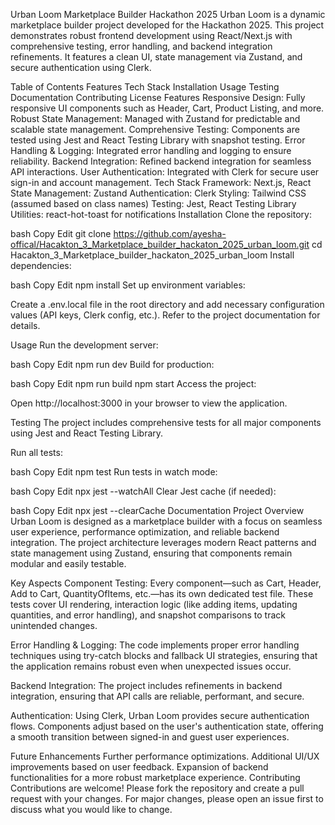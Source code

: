 Urban Loom Marketplace Builder Hackathon 2025
Urban Loom is a dynamic marketplace builder project developed for the Hackathon 2025. This project demonstrates robust frontend development using React/Next.js with comprehensive testing, error handling, and backend integration refinements. It features a clean UI, state management via Zustand, and secure authentication using Clerk.

Table of Contents
Features
Tech Stack
Installation
Usage
Testing
Documentation
Contributing
License
Features
Responsive Design: Fully responsive UI components such as Header, Cart, Product Listing, and more.
Robust State Management: Managed with Zustand for predictable and scalable state management.
Comprehensive Testing: Components are tested using Jest and React Testing Library with snapshot testing.
Error Handling & Logging: Integrated error handling and logging to ensure reliability.
Backend Integration: Refined backend integration for seamless API interactions.
User Authentication: Integrated with Clerk for secure user sign-in and account management.
Tech Stack
Framework: Next.js, React
State Management: Zustand
Authentication: Clerk
Styling: Tailwind CSS (assumed based on class names)
Testing: Jest, React Testing Library
Utilities: react-hot-toast for notifications
Installation
Clone the repository:

bash
Copy
Edit
git clone https://github.com/ayesha-offical/Hacakton_3_Marketplace_builder_hackaton_2025_urban_loom.git
cd Hacakton_3_Marketplace_builder_hackaton_2025_urban_loom
Install dependencies:

bash
Copy
Edit
npm install
Set up environment variables:

Create a .env.local file in the root directory and add necessary configuration values (API keys, Clerk config, etc.). Refer to the project documentation for details.

Usage
Run the development server:

bash
Copy
Edit
npm run dev
Build for production:

bash
Copy
Edit
npm run build
npm start
Access the project:

Open http://localhost:3000 in your browser to view the application.

Testing
The project includes comprehensive tests for all major components using Jest and React Testing Library.

Run all tests:

bash
Copy
Edit
npm test
Run tests in watch mode:

bash
Copy
Edit
npx jest --watchAll
Clear Jest cache (if needed):

bash
Copy
Edit
npx jest --clearCache
Documentation
Project Overview
Urban Loom is designed as a marketplace builder with a focus on seamless user experience, performance optimization, and reliable backend integration. The project architecture leverages modern React patterns and state management using Zustand, ensuring that components remain modular and easily testable.

Key Aspects
Component Testing:
Every component—such as Cart, Header, Add to Cart, QuantityOfItems, etc.—has its own dedicated test file. These tests cover UI rendering, interaction logic (like adding items, updating quantities, and error handling), and snapshot comparisons to track unintended changes.

Error Handling & Logging:
The code implements proper error handling techniques using try-catch blocks and fallback UI strategies, ensuring that the application remains robust even when unexpected issues occur.

Backend Integration:
The project includes refinements in backend integration, ensuring that API calls are reliable, performant, and secure.

Authentication:
Using Clerk, Urban Loom provides secure authentication flows. Components adjust based on the user's authentication state, offering a smooth transition between signed-in and guest user experiences.

Future Enhancements
Further performance optimizations.
Additional UI/UX improvements based on user feedback.
Expansion of backend functionalities for a more robust marketplace experience.
Contributing
Contributions are welcome! Please fork the repository and create a pull request with your changes. For major changes, please open an issue first to discuss what you would like to change.

